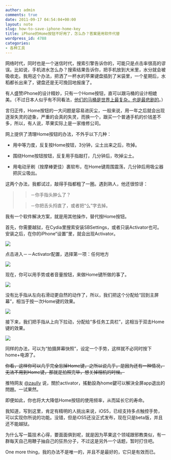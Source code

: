 ```yaml
---
author: admin
comments: true
date: 2011-09-17 04:54:04+00:00
layout: note
slug: how-to-save-iphone-home-key
title: iPhone的Home按钮不好用了，怎么办？答案是用软件代替
wordpress_id: 4788
categories:
- 各种工具
---
```


网络时代，同时也是一个迷信时代，搜索引擎告诉你的，可能只是点击率很高的谬误。比如说，手机进水怎么办？搜索结果告诉你，把手机放到大米里，水分就会被吸收走。我用这个办法，把洒了一杯水的苹果键盘插到了米袋里，一个星期后，水稻都长出来了，键盘还是无可挽回地报废了。





有人盛赞iPhone的设计精妙，只有一个Home按钮，直可以跟马桶的设计相媲美。（不过日本人似乎有不同看法，[他们的马桶是世界上最复杂，也是最悲剧的](http://home.cs.soufun.com/bbs/changshazxlt~1~44/50029499_50029499.htm)。）





言归正传，Home按钮的一大问题是容易进灰尘，一般来说，用一年之后就会出现逐渐失灵的迹象，严重的会真的失灵，而换一个，跟买一个普通手机的价钱差不多，所以，有人说，苹果实际上是一家维修公司。





网上提供了清理Home按钮的办法，不外乎以下几种：







  * 用中等力度，反复按Home按钮，3分钟，尘土出来之后，吹掉。


  * 围绕Home按钮按钮，反复用手指敲打，几分钟后，吹掉尘土。


  * 用电动牙刷（按摩棒更佳）裹软布，在Home键周围震荡，几分钟后用吸尘器把灰尘吸出。





这两个办法，我都试过，敲得手指都粗了一圈。遇到熟人，他还很惊讶：





<blockquote>
  
> 
> －你手指头肿么了？
> 
> 
  
  
> 
> －你把舌头捋直了，或者把“么”字去掉。
> 
> 
</blockquote>





我有一个软件解决方案，就是用其他操作，替代按Home按钮。





首先，你需要越狱，在Cydia里搜索安装SBSettings，或者只装Activator也可。安装之后，在你的iPhone“设置”里，就会出现Activator。





![](http://media.tumblr.com/tumblr_lrnh3jUTUt1qz6vj8.jpg)





点击进入－－Activator配置，选择第一项：任何地方





![](http://media.tumblr.com/tumblr_lrnh3upOkP1qz6vj8.jpg)





现在，你可以用手势或者音量按钮，来做Home键所做的事了。





![](http://media.tumblr.com/tumblr_lrnh4eLJz11qz6vj8.jpg)





没有比手指从左向右滑动更自然的动作了，所以，我们把这个分配给“回到主屏幕”，相当于按一次Home键的效果。





![](http://media.tumblr.com/tumblr_lrnh4sixOR1qz6vj8.jpg)





接下来，我们把手指从上向下拉动，分配给“多任务工具栏”，这相当于双击Home键的效果。





![](http://media.tumblr.com/tumblr_lrnh6hxjsF1qz6vj8.jpg)





同样的办法，可以为“拍摄屏幕快照”，设定一个手势，这样就不必同时按下home+电源了。





<del>你看，这样你可以几乎完全忘掉Home键，之所以说几乎，是因为还有一种情况，无法不用到Home键，那就是拍照完毕，想关掉相机的时候。</del>





推特网友 [@zaully](http://twitter.com/#!/zaully) 说，關於activator，搖動設為home鍵可以解決全屏app退出的問題。一试果然。





即便如此，你也将大大降低Home按钮的使用频率，从而延长它的寿命。





我知道，写到这里，肯定有精明的人挑出来说，iOS5，已经支持多点触控手势，可以实现你所说的功能。没错，但是iOS5还没正式发布，现在只是beta版，并且还不能越狱。





为什么写一篇技术心得，要面面俱到呢，就是因为苹果这个领域跟邪教类似，有一群每天自己用鞭子抽自己的狂热分子，不过这是另外一个话题，暂时打住吧。





One more thing，我的办法不是唯一的，并且不是最好的，它只是有效而已。



